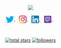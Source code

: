 <!-- Typing SVG generated from - https://github.com/DenverCoder1/readme-typing-svg | https://readme-typing-svg.herokuapp.com/demo/ -->
<p align="center">
  <a href="https://github.com/DenverCoder1/readme-typing-svg"><img src="https://readme-typing-svg.herokuapp.com/?lines=Hello%20World!;I'm%20Dilum%20De%20Silva;passionate%20Mobile%20Developer;Tech%20Speaker;Community%20Lead;Open-Source%20Enthusiast;Lecturer&font=Fira%20Code&center=true&width=455&height=45&color=4493f8&vCenter=true&size=32"></a>
</p>

<!-- Social icons section -->
<p align="center">
<a href="https://twitter.com/dilum_de" target="_blank">
  <img align="center" alt="Dilum De Siva | Twitter" width="26px" src="https://github.com/dilumdesilva/dilumdesilva/blob/main/src/twitter.svg" />
</a> &nbsp;&nbsp;
<a href="https://www.instagram.com/dilum1995/" target="_blank">
  <img align="center" alt="Dilum De Silva | Instagram" width="24px" src="https://github.com/dilumdesilva/dilumdesilva/blob/main/src/instagram.svg" />
</a> &nbsp;&nbsp;
<a href="https://www.linkedin.com/in/dilumdesilva/" target="_blank">
  <img align="center" alt="Dilum De Siva | Linkedin" width="24px" src="https://github.com/dilumdesilva/dilumdesilva/blob/main/src/linkedin.svg" />
</a> &nbsp;&nbsp;
<a href="https://www.twitch.tv/collections/5UJVqDIBtRYiqw" target="_blank">
  <img align="center" alt="Dilum De Siva | Twitch" width="24px" src="https://github.com/dilumdesilva/dilumdesilva/blob/main/src/twitch.webp" />
</a> &nbsp;&nbsp;
<p>
  
<br/>

<!-- Social badges section -->
<!-- Badges with custom icons - https://github.com/DenverCoder1/custom-icon-badges -->
<!-- View counter - https://github.com/DenverCoder1/Simple-View-Counter -->
<!-- Star counter - https://github.com/idealclover/GitHub-Star-Counter -->
<p align="center"> 
  <a href="https://github.com/dilumdesilva?tab=repositories&sort=stargazers">
    <img alt="total stars" title="Total stars on GitHub" src="https://custom-icon-badges.herokuapp.com/github/stars/dilumdesilva?color=55960c&style=for-the-badge&labelColor=488207&logo=star"/></a>
  <a href="https://github.com/dilumdesilva?tab=followers">
    <img alt="followers" title="Follow me on Github" src="https://custom-icon-badges.herokuapp.com/github/followers/dilumdesilva?color=236ad3&labelColor=1155ba&style=for-the-badge&logo=person-add&label=Follow&logoColor=white"/></a>
</p>
  
<!-- Charts section -->
<!--
<p align="center">
<img src="https://activity-graph.herokuapp.com/graph?username=dilumdesilva&theme=dracula&bg_color=00000000&color=878787&line=4c8ed9&point=00000000&area=true&hide_border=true"><br><br>
  <img width="370px" src="https://github-readme-stats.vercel.app/api?username=dilumdesilva&custom_title=Dilum+De+Silva's+Github+Stats&show_icons=true&hide_border=true&count_private=true&bg_color=00000000&title_color=58a6fe&text_color=878787&icon_color=58a6fe&cache_seconds=1800" />
  <img width="370px" src="https://github-readme-streak-stats.herokuapp.com/?user=dilumdesilva&background=00000000&hide_border=true&stroke=878787&ring=4c8ed9&fire=4c8ed9&currStreakNum=878787&sideNums=878787&currStreakLabel=878787&sideLabels=878787&dates=878787" />
</p>
-->
